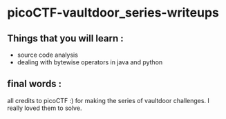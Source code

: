# picoCTF-vaultdoor_series-writeups
## Things that you will learn :
+ source code analysis
+ dealing with bytewise operators in java and python

## final words :
all credits to picoCTF :) for making the series of vaultdoor challenges. I really loved them to solve.
